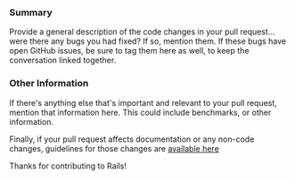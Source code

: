 ### Summary

Provide a general description of the code changes in your pull
request... were there any bugs you had fixed? If so, mention them. If
these bugs have open GitHub issues, be sure to tag them here as well,
to keep the conversation linked together.

### Other Information

If there's anything else that's important and relevant to your pull
request, mention that information here. This could include
benchmarks, or other information.

Finally, if your pull request affects documentation or any non-code
changes, guidelines for those changes are [available
here](http://guides.rubyonrails.org/contribution_to_ruby_on_rails.html#contributing-to-the-rails-documentation)

Thanks for contributing to Rails!
